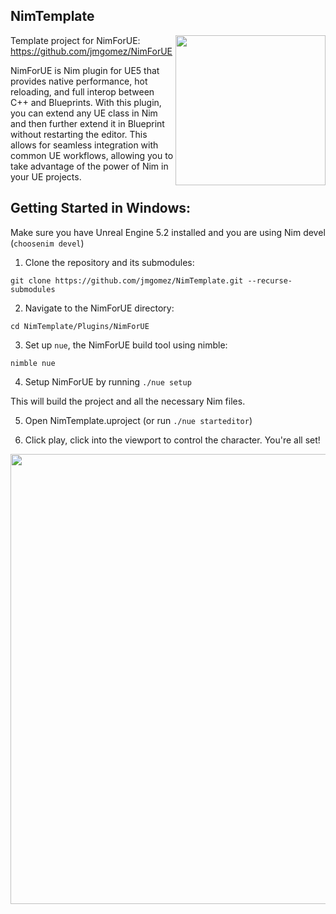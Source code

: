 ## NimTemplate
<img src="https://raw.githubusercontent.com/jmgomez/NimForUE/master/logo.png" width="240"  align="right">

Template project for NimForUE: https://github.com/jmgomez/NimForUE



NimForUE is Nim plugin for UE5 that provides native performance, hot reloading, and full interop between C++ and Blueprints. With this plugin, you can extend any UE class in Nim and then further extend it in Blueprint without restarting the editor. This allows for seamless integration with common UE workflows, allowing you to take advantage of the power of Nim in your UE projects.


## Getting Started in Windows:

Make sure you have Unreal Engine 5.2 installed and you are using Nim devel (`choosenim devel`)

1. Clone the repository and its submodules:
```
git clone https://github.com/jmgomez/NimTemplate.git --recurse-submodules
```
2. Navigate to the NimForUE directory:
```
cd NimTemplate/Plugins/NimForUE
```
3. Set up `nue`, the NimForUE build tool using nimble:

```nimble nue```

4. Setup NimForUE by running
```./nue setup```

This will build the project and all the necessary Nim files.

5. Open NimTemplate.uproject (or run `./nue starteditor`)

5. Click play, click into the viewport to control the character. You're all set!



<img src="https://pbs.twimg.com/media/FkB6V57WAAATbP4?format=jpg&name=4096x4096" width="720"  >

